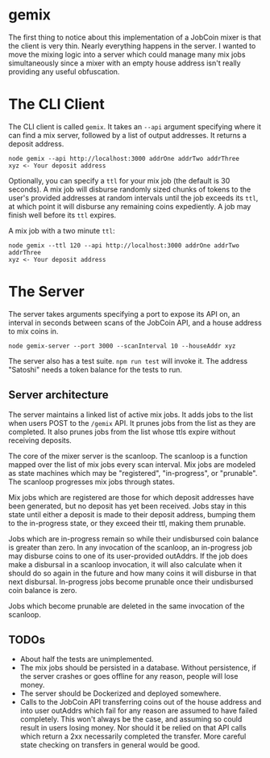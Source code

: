# gemix
The first thing to notice about this implementation of a JobCoin mixer is that the client is very thin. Nearly everything happens in the server. I wanted to move the mixing logic into a server which could manage many mix jobs simultaneously since a mixer with an empty house address isn't really providing any useful obfuscation.

# The CLI Client

The CLI client is called `gemix`. It takes an `--api` argument specifying where it can find a mix server, followed by a list of output addresses. It returns a deposit address.

```
node gemix --api http://localhost:3000 addrOne addrTwo addrThree
xyz <- Your deposit address
```

Optionally, you can specify a `ttl` for your mix job (the default is 30 seconds). A mix job will disburse randomly sized chunks of tokens to the user's provided addresses at random intervals until the job exceeds its `ttl`, at which point it will disburse any remaining coins expediently. A job may finish well before its `ttl` expires.

A mix job with a two minute `ttl`:

```
node gemix --ttl 120 --api http://localhost:3000 addrOne addrTwo addrThree
xyz <- Your deposit address
```

# The Server

The server takes arguments specifying a port to expose its API on, an interval in seconds between scans of the JobCoin API, and a house address to mix coins in.

```
node gemix-server --port 3000 --scanInterval 10 --houseAddr xyz
```

The server also has a test suite. `npm run test` will invoke it. The address "Satoshi" needs a token balance for the tests to run.

## Server architecture

The server maintains a linked list of active mix jobs. It adds jobs to the list when users POST to the `/gemix` API. It prunes jobs from the list as they are completed. It also prunes jobs from the list whose ttls expire without receiving deposits.

The core of the mixer server is the scanloop. The scanloop is a function mapped over the list of mix jobs every scan interval. Mix jobs are modeled as state machines which may be "registered", "in-progress", or "prunable". The scanloop progresses mix jobs through states.

Mix jobs which are registered are those for which deposit addresses have been generated, but no deposit has yet been received. Jobs stay in this state until either a deposit is made to their deposit address, bumping them to the in-progress state, or they exceed their ttl, making them prunable.

Jobs which are in-progress remain so while their undisbursed coin balance is greater than zero. In any invocation of the scanloop, an in-progress job may disburse coins to one of its user-provided outAddrs. If the job does make a disbursal in a scanloop invocation, it will also calculate when it should do so again in the future and how many coins it will disburse in that next disbursal. In-progress jobs become prunable once their undisbursed coin balance is zero.

Jobs which become prunable are deleted in the same invocation of the scanloop.

## TODOs

- About half the tests are unimplemented.
- The mix jobs should be persisted in a database. Without persistence, if the server crashes or goes offline for any reason, people will lose money.
- The server should be Dockerized and deployed somewhere.
- Calls to the JobCoin API transferring coins out of the house address and into user outAddrs which fail for any reason are assumed to have failed completely. This won't always be the case, and assuming so could result in users losing money. Nor should it be relied on that API calls which return a 2xx necessarily completed the transfer. More careful state checking on transfers in general would be good.
